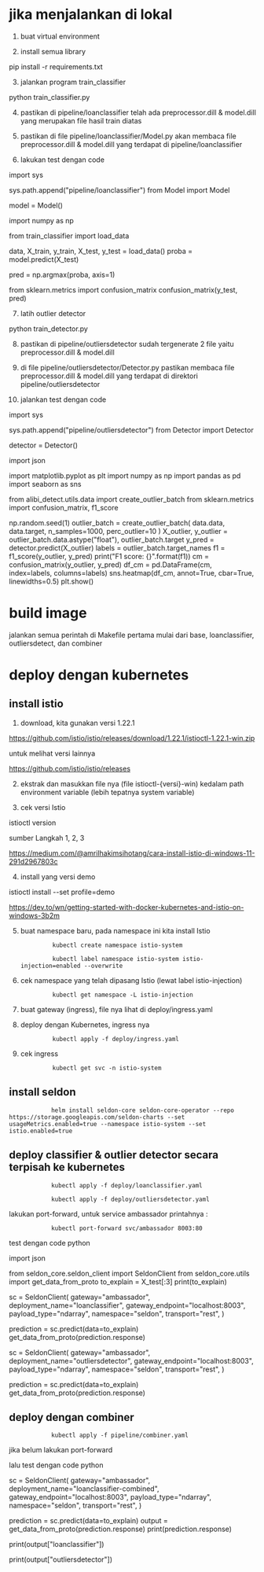 # jika menjalankan di lokal

1. buat virtual environment 

2. install semua library

pip install -r requirements.txt

3. jalankan program train_classifier

python train_classifier.py

4. pastikan di pipeline/loanclassifier telah ada preprocessor.dill & model.dill yang merupakan file hasil train diatas

5. pastikan di file pipeline/loanclassifier/Model.py akan membaca file preprocessor.dill & model.dill yang terdapat di pipeline/loanclassifier

6. lakukan test dengan code

import sys

sys.path.append("pipeline/loanclassifier")
from Model import Model

model = Model()

import numpy as np

from train_classifier import load_data

data, X_train, y_train, X_test, y_test = load_data()
proba = model.predict(X_test)

pred = np.argmax(proba, axis=1)

from sklearn.metrics import confusion_matrix
confusion_matrix(y_test, pred)

7. latih outlier detector

python train_detector.py

8. pastikan di pipeline/outliersdetector sudah tergenerate 2 file yaitu preprocessor.dill & model.dill

9. di file pipeline/outliersdetector/Detector.py pastikan membaca file preprocessor.dill & model.dill yang terdapat di direktori pipeline/outliersdetector

10. jalankan test dengan code

import sys

sys.path.append("pipeline/outliersdetector")
from Detector import Detector

detector = Detector()

import json

import matplotlib.pyplot as plt
import numpy as np
import pandas as pd
import seaborn as sns

from alibi_detect.utils.data import create_outlier_batch
from sklearn.metrics import confusion_matrix, f1_score

np.random.seed(1)
outlier_batch = create_outlier_batch(
    data.data, data.target, n_samples=1000, perc_outlier=10
)
X_outlier, y_outlier = outlier_batch.data.astype("float"), outlier_batch.target
y_pred = detector.predict(X_outlier)
labels = outlier_batch.target_names
f1 = f1_score(y_outlier, y_pred)
print("F1 score: {}".format(f1))
cm = confusion_matrix(y_outlier, y_pred)
df_cm = pd.DataFrame(cm, index=labels, columns=labels)
sns.heatmap(df_cm, annot=True, cbar=True, linewidths=0.5)
plt.show()

# build image

jalankan semua perintah di Makefile pertama mulai dari base, loanclassifier, outliersdetect, dan combiner

# deploy dengan kubernetes

## install istio

1. download, kita gunakan versi 1.22.1

https://github.com/istio/istio/releases/download/1.22.1/istioctl-1.22.1-win.zip

untuk melihat versi lainnya

https://github.com/istio/istio/releases

2. ekstrak dan masukkan file nya (file istioctl-{versi}-win) kedalam path environment variable (lebih tepatnya system variable)

3. cek versi Istio

istioctl version

sumber Langkah 1, 2, 3

https://medium.com/@amrilhakimsihotang/cara-install-istio-di-windows-11-291d2967803c

4. install yang versi demo 

istioctl install --set profile=demo

https://dev.to/wn/getting-started-with-docker-kubernetes-and-istio-on-windows-3b2m

5. buat namespace baru, pada namespace ini kita install Istio

                kubectl create namespace istio-system

                kubectl label namespace istio-system istio-injection=enabled --overwrite


6. cek namespace yang telah dipasang Istio (lewat label istio-injection)

                kubectl get namespace -L istio-injection

7. buat gateway (ingress), file nya lihat di deploy/ingress.yaml

8. deploy dengan Kubernetes, ingress nya

                kubectl apply -f deploy/ingress.yaml

9. cek ingress

                kubectl get svc -n istio-system

## install seldon

                helm install seldon-core seldon-core-operator --repo https://storage.googleapis.com/seldon-charts --set usageMetrics.enabled=true --namespace istio-system --set istio.enabled=true

## deploy classifier & outlier detector secara terpisah ke kubernetes

                kubectl apply -f deploy/loanclassifier.yaml

                kubectl apply -f deploy/outliersdetector.yaml

lakukan port-forward, untuk service ambassador printahnya :

                kubectl port-forward svc/ambassador 8003:80

test dengan code python

import json

from seldon_core.seldon_client import SeldonClient
from seldon_core.utils import get_data_from_proto
to_explain = X_test[:3]
print(to_explain)

sc = SeldonClient(
    gateway="ambassador",
    deployment_name="loanclassifier",
    gateway_endpoint="localhost:8003",
    payload_type="ndarray",
    namespace="seldon",
    transport="rest",
)

prediction = sc.predict(data=to_explain)
get_data_from_proto(prediction.response)

sc = SeldonClient(
    gateway="ambassador",
    deployment_name="outliersdetector",
    gateway_endpoint="localhost:8003",
    payload_type="ndarray",
    namespace="seldon",
    transport="rest",
)

prediction = sc.predict(data=to_explain)
get_data_from_proto(prediction.response)

## deploy dengan combiner

                kubectl apply -f pipeline/combiner.yaml

jika belum lakukan port-forward

lalu test dengan code python

sc = SeldonClient(
    gateway="ambassador",
    deployment_name="loanclassifier-combined",
    gateway_endpoint="localhost:8003",
    payload_type="ndarray",
    namespace="seldon",
    transport="rest",
)

prediction = sc.predict(data=to_explain)
output = get_data_from_proto(prediction.response)
print(prediction.response)

print(output["loanclassifier"])

print(output["outliersdetector"])